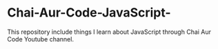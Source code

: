 # Chai-Aur-Code-JavaScript-
This repository include things I learn about JavaScript through Chai Aur Code Youtube channel.
